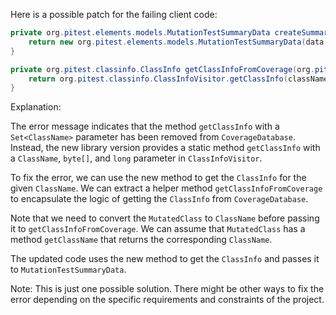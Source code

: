 Here is a possible patch for the failing client code:

```java
private org.pitest.elements.models.MutationTestSummaryData createSummaryData(final org.pitest.coverage.CoverageDatabase coverage, final org.pitest.mutationtest.ClassMutationResults data) {
    return new org.pitest.elements.models.MutationTestSummaryData(data.getFileName(), data.getMutations(), getClassInfoFromCoverage(coverage, data.getMutatedClass()));
}

private org.pitest.classinfo.ClassInfo getClassInfoFromCoverage(org.pitest.coverage.CoverageDatabase coverage, org.pitest.classinfo.ClassName className) {
    return org.pitest.classinfo.ClassInfoVisitor.getClassInfo(className, coverage.getRawCoverage(className), coverage.getTimestamp());
}
```

Explanation:

The error message indicates that the method `getClassInfo` with a `Set<ClassName>` parameter has been removed from `CoverageDatabase`. Instead, the new library version provides a static method `getClassInfo` with a `ClassName`, `byte[]`, and `long` parameter in `ClassInfoVisitor`.

To fix the error, we can use the new method to get the `ClassInfo` for the given `ClassName`. We can extract a helper method `getClassInfoFromCoverage` to encapsulate the logic of getting the `ClassInfo` from `CoverageDatabase`.

Note that we need to convert the `MutatedClass` to `ClassName` before passing it to `getClassInfoFromCoverage`. We can assume that `MutatedClass` has a method `getClassName` that returns the corresponding `ClassName`.

The updated code uses the new method to get the `ClassInfo` and passes it to `MutationTestSummaryData`.

Note: This is just one possible solution. There might be other ways to fix the error depending on the specific requirements and constraints of the project.